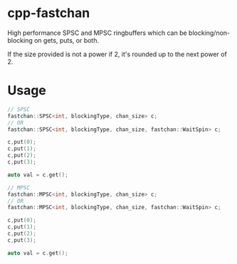 # cpp-fastchan

High performance SPSC and MPSC ringbuffers which can be blocking/non-blocking on gets, puts, or both. 

If the size provided is not a power if 2, it's rounded up to the next power of 2.


# Usage

```cpp
// SPSC
fastchan::SPSC<int, blockingType, chan_size> c;
// OR
fastchan::SPSC<int, blockingType, chan_size, fastchan::WaitSpin> c;

c,put(0);
c,put(1);
c,put(2);
c,put(3);

auto val = c.get();
```

```cpp
// MPSC
fastchan::MPSC<int, blockingType, chan_size> c;
// OR
fastchan::MPSC<int, blockingType, chan_size, fastchan::WaitSpin> c;

c,put(0);
c,put(1);
c,put(2);
c,put(3);

auto val = c.get();

```
